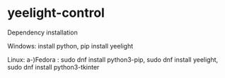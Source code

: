 # yeelight-control

Dependency installation

Windows:
install python, 
pip install yeelight

Linux:
a-)Fedora : 
sudo dnf install python3-pip, 
sudo dnf install yeelight, 
sudo dnf install python3-tkinter
